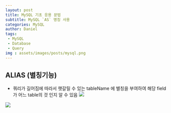 ```yaml
---
layout: post
title: MySQL 기초 응용 문법
subtitle: MySQL `AS` 명칭 사용
categories: MySQL
author: Daniel
tags: 
 - MySQL
 - Database
 - Query
img : assets/images/posts/mysql.png
---
```


ALIAS  (별칭기능)
--

- 쿼리가 길어짐에 따라서 햇갈릴 수 있는 tableName 에 별칭을 부여하여
  해당 field 가 어느 table의 것 인지 알 수 있음
  ![](https://i.imgur.com/976a01W.png)

![](https://i.imgur.com/uCRRB0F.png)

